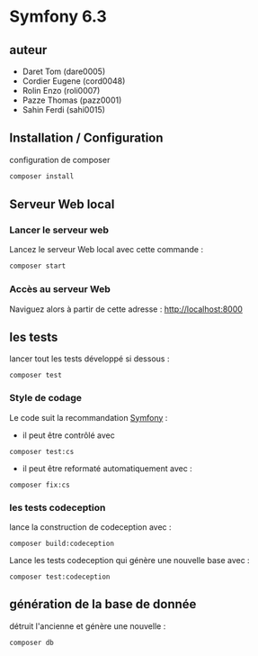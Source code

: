 # Symfony 6.3

## auteur  
- Daret Tom (dare0005)
- Cordier Eugene (cord0048)
- Rolin Enzo (roli0007)
- Pazze Thomas (pazz0001)
- Sahin Ferdi (sahi0015)

## Installation / Configuration

configuration de composer
``` bash
composer install
```
## Serveur Web local

### Lancer le serveur web
Lancez le serveur Web local avec cette commande :
```bash
composer start
```
### Accès au serveur Web
Naviguez alors à partir de cette adresse : <http://localhost:8000>

## les tests
lancer tout les tests développé si dessous :
```shell
composer test
```

### Style de codage

Le code suit la recommandation [Symfony](https://symfony.com/doc/current/contributing/code/standards.html) :
- il peut être contrôlé avec 
```shell
composer test:cs
```
- il peut être reformaté automatiquement avec :
```shell 
composer fix:cs
```

### les tests codeception
lance la construction de codeception avec :
```shell
composer build:codeception
```

Lance les tests codeception qui génère une nouvelle base avec :
```shell
composer test:codeception
```

## génération de la base de donnée
détruit l'ancienne et génère une nouvelle :
```shell
composer db
```